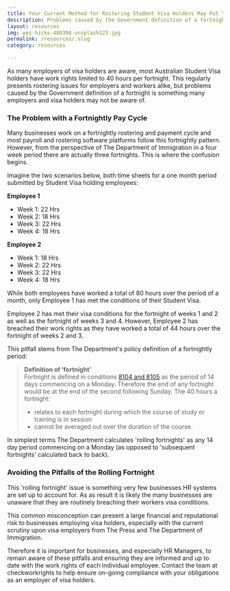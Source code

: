 ```yaml
---
title: Your Current Method for Rostering Student Visa Holders May Put Your Business At Risk
description: Problems caused by the Government definition of a fortnight are something many employers and visa holders may not be aware of
layout: resources
img: wes-hicks-480398-unsplash123.jpg
permalink: /resources/:slug
category: resources

---
```


As many employers of visa holders are aware, most Australian Student Visa holders have work rights limited to 40 hours per fortnight. This regularly presents rostering issues for employers and workers alike, but problems caused by the Government definition of a fortnight is something many employers and visa holders may not be aware of. 

### The Problem with a Fortnightly Pay Cycle
Many businesses work on a fortnightly rostering and payment cycle and most payroll and rostering software platforms follow this fortnightly pattern. However, from the perspective of The Department of Immigration in a four week period there are actually three fortnights. This is where the confusion begins.

Imagine the two scenarios below, both time sheets for a one month period submitted by Student Visa holding employees:

**Employee 1**
+ Week 1: 22 Hrs
+ Week 2: 18 Hrs
+ Week 3: 22 Hrs
+ Week 4: 18 Hrs

**Employee 2**
+ Week 1: 18 Hrs
+ Week 2: 22 Hrs
+ Week 3: 22 Hrs
+ Week 4: 18 Hrs

While both employees have worked a total of 80 hours over the period of a month, only Employee 1 has met the conditions of their Student Visa. 

Employee 2 has met their visa conditions for the fortnight of weeks 1 and 2 as well as the fortnight of weeks 3 and 4. However, Employee 2 has breached their work rights as they have worked a total of 44 hours over the fortnight of weeks 2 and 3. 

This pitfall stems from The Department's policy definition of a fortnightly period:

>**Definition of ‘fortnight’**<br>
>Fortnight is defined in conditions [8104 and 8105](https://www.homeaffairs.gov.au/trav/stud/more/visa-conditions/visa-conditions-family) as the period of 14 days commencing on a Monday. Therefore the end of any fortnight would be at the end of the second following Sunday. The 40 hours a fortnight: 
>+ relates to each fortnight during which the course of study or training is in session
>+ cannot be averaged out over the duration of the course.

In simplest terms The Department calculates 'rolling fortnights' as any 14 day period commencing on a Monday (as opposed to 'subsequent fortnights' calculated back to back). 

### Avoiding the Pitfalls of the Rolling Fortnight
This 'rolling fortnight' issue is something very few businesses HR systems are set up to account for. As as result it is likely the many businesses are unaware that they are routinely breaching their workers visa conditions. 

This common misconception can present a large financial and reputational risk to businesses employing visa holders, especially with the current scrutiny upon visa employers from The Press and The Department of Immigration.

Therefore it is important for businesses, and especially HR Managers, to remain aware of these pitfalls and ensuring they are informed and up to date with the work rights of each individual employee. Contact the team at checkworkrights to help ensure on-going compliance with your obligations as an employer of visa holders.

